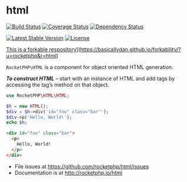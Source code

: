 # html

[![Build Status](https://travis-ci.org/rocketphp/html.svg?branch=master)](https://travis-ci.org/rocketphp/html)
[![Coverage Status](https://coveralls.io/repos/rocketphp/html/badge.svg?branch=master&service=github)](https://coveralls.io/github/rocketphp/html?branch=master)
[![Dependency Status](https://www.versioneye.com/user/projects/55e5eb448c0f620019000540/badge.svg?style=flat)](https://www.versioneye.com/user/projects/55e5eb448c0f620019000540)

[![Latest Stable Version](https://poser.pugx.org/rocketphp/html/v/stable)](https://packagist.org/packages/rocketphp/html)
[![License](https://poser.pugx.org/rocketphp/html/license)](https://packagist.org/packages/rocketphp/html)

[This is a forkable respository](https://img.shields.io/badge/forkable-yes-brightgreen.svg)](https://basicallydan.github.io/forkability/?u=rocketphp&r=html)

`RocketPHP\HTML` is a component for object oriented HTML generation.

**_To construct HTML_** – start with an instance of HTML and add tags by accessing the tag’s method on that object.

```php
use RocketPHP\HTML\HTML;

$h = new HTML();
$div = $h->div('id="foo" class="bar"');
$div->p('Hello, World!');
echo $h;
```

```html
<div id="foo" class="bar">
  <p>
    Hello, World!
  </p>
</div>
```

- File issues at https://github.com/rocketphp/html/issues
- Documentation is at http://rocketphp.io/html
